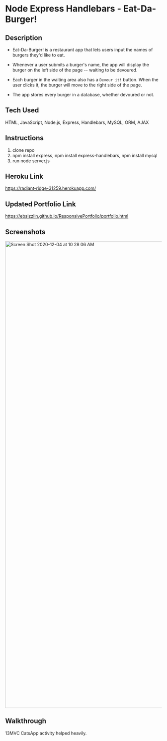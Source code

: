 # Node Express Handlebars - Eat-Da-Burger!

## Description

- Eat-Da-Burger! is a restaurant app that lets users input the names of burgers they'd like to eat.

- Whenever a user submits a burger's name, the app will display the burger on the left side of the page -- waiting to be devoured.

- Each burger in the waiting area also has a `Devour it!` button. When the user clicks it, the burger will move to the right side of the page.

- The app stores every burger in a database, whether devoured or not.

## Tech Used

HTML, JavaScript, Node.js, Express, Handlebars, MySQL, ORM, AJAX

## Instructions

1. clone repo
2. npm install express, npm install express-handlebars, npm install mysql
3. run node server.js

## Heroku Link

https://radiant-ridge-31259.herokuapp.com/

## Updated Portfolio Link

https://ebsizzlin.github.io/ResponsivePortfolio/portfolio.html

## Screenshots

<img width="1496" alt="Screen Shot 2020-12-04 at 10 28 06 AM" src="https://user-images.githubusercontent.com/70185995/101181950-7df29980-361b-11eb-84b2-28e809258519.png">

## Walkthrough

13MVC CatsApp activity helped heavily.
